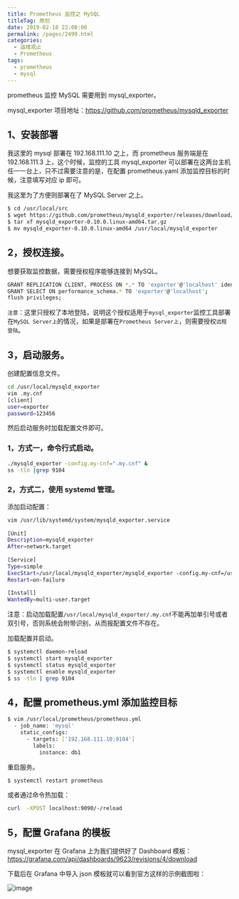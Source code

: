 ```yaml
---
title: Prometheus 监控之 MySQL
titleTag: 原创
date: 2019-02-18 22:08:00
permalink: /pages/2499.html
categories:
  - 运维观止
  - Prometheus
tags:
  - prometheus
  - mysql
---
```


prometheus 监控 MySQL 需要用到 mysql_exporter。



mysql_exporter 项目地址：https://github.com/prometheus/mysqld_exporter



## 1、安装部署



我这里的 mysql 部署在 192.168.111.10 之上，而 prometheus 服务端是在 192.168.111.3 上，这个时候，监控的工具 mysql_exporter 可以部署在这两台主机任一一台上，只不过需要注意的是，在配置 prometheus.yaml 添加监控目标的时候，注意填写对应 ip 即可。



我这里为了方便则部署在了 MySQL Server 之上。



```sh
$ cd /usr/local/src
$ wget https://github.com/prometheus/mysqld_exporter/releases/download/v0.10.0/mysqld_exporter-0.10.0.linux-amd64.tar.gz
$ tar xf mysqld_exporter-0.10.0.linux-amd64.tar.gz
$ mv mysqld_exporter-0.10.0.linux-amd64 /usr/local/mysqld_exporter
```



## 2，授权连接。



想要获取监控数据，需要授权程序能够连接到 MySQL。



```sh
GRANT REPLICATION CLIENT, PROCESS ON *.* TO 'exporter'@'localhost' identified by '123456';
GRANT SELECT ON performance_schema.* TO 'exporter'@'localhost';
flush privileges;
```



`注意`：这里只授权了本地登陆，说明这个授权适用于`mysql_exporter`监控工具部署在`MySQL Server上`的情况，如果是部署在`Prometheus Server上`，则需要授权`远程登陆`。



## 3，启动服务。



创建配置信息文件。



```sh
cd /usr/local/mysqld_exporter
vim .my.cnf
[client]
user=exporter
password=123456
```



然后启动服务时加载配置文件即可。



### 1，方式一，命令行式启动。



```sh
./mysqld_exporter -config.my-cnf=".my.cnf" &
ss -tln |grep 9104
```



### 2，方式二，使用 systemd 管理。



添加启动配置：



```sh
vim /usr/lib/systemd/system/mysqld_exporter.service
 
[Unit]
Description=mysqld_exporter
After=network.target
 
[Service]
Type=simple
ExecStart=/usr/local/mysqld_exporter/mysqld_exporter -config.my-cnf=/usr/local/mysqld_exporter/.my.cnf
Restart=on-failure
 
[Install]
WantedBy=multi-user.target
```



注意：启动加载配置`/usr/local/mysqld_exporter/.my.cnf`不能再加单引号或者双引号，否则系统会附带识别，从而报配置文件不存在。



加载配置并启动。



```sh
$ systemctl daemon-reload
$ systemctl start mysqld_exporter
$ systemctl status mysqld_exporter
$ systemctl enable mysqld_exporter
$ ss -tln | grep 9104
```



## 4，配置 prometheus.yml 添加监控目标



```sh
$ vim /usr/local/prometheus/prometheus.yml
  - job_name: 'mysql'
    static_configs:
      - targets: ['192.168.111.10:9104']
        labels:
          instance: db1
```



重启服务。



```sh
$ systemctl restart prometheus
```



或者通过命令热加载：



```sh
curl  -XPOST localhost:9090/-/reload
```



## 5，配置 Grafana 的模板



mysql_exporter 在 Grafana 上为我们提供好了 Dashboard 模板：https://grafana.com/api/dashboards/9623/revisions/4/download



下载后在 Grafana 中导入 json 模板就可以看到官方这样的示例截图啦：





![image](http://t.eryajf.net/imgs/2021/09/d30d33cb87aea7cc.jpg)
